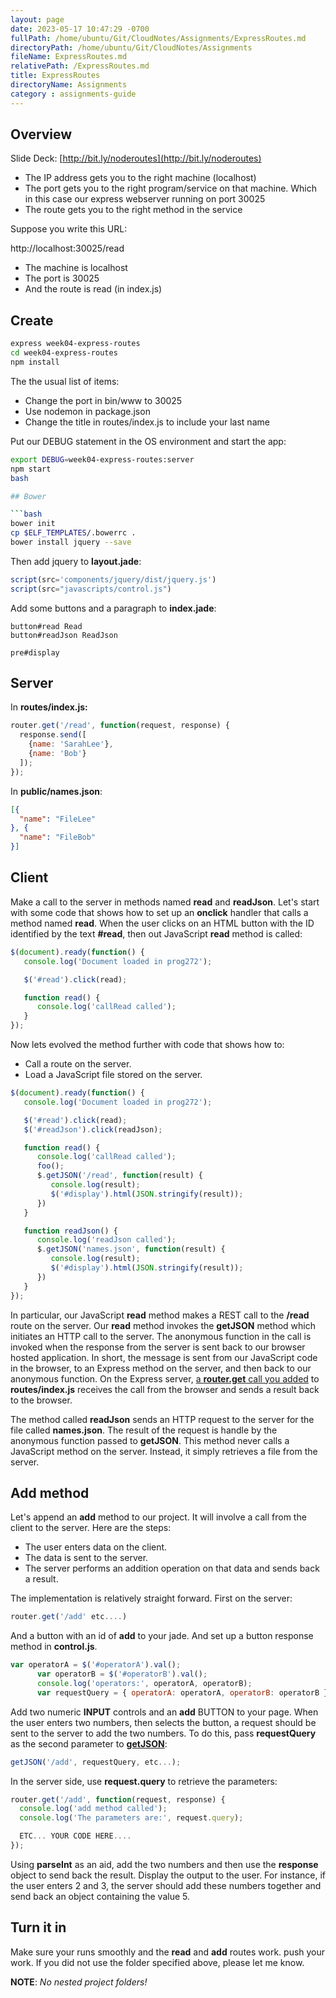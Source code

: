 ```yaml
---
layout: page
date: 2023-05-17 10:47:29 -0700
fullPath: /home/ubuntu/Git/CloudNotes/Assignments/ExpressRoutes.md
directoryPath: /home/ubuntu/Git/CloudNotes/Assignments
fileName: ExpressRoutes.md
relativePath: /ExpressRoutes.md
title: ExpressRoutes
directoryName: Assignments
category : assignments-guide
---
```


## Overview

Slide Deck: [http://bit.ly/noderoutes](http://bit.ly/noderoutes)

- The IP address gets you to the right machine (localhost)
- The port gets you to the right program/service on that machine. Which in this case our express webserver running on port 30025
- The route gets you to the right method in the service

Suppose you write this URL:

  http://localhost:30025/read

- The machine is localhost
- The port is 30025
- And the route is read (in index.js)

## Create

```bash
express week04-express-routes
cd week04-express-routes
npm install
```

The the usual list of items:

- Change the port in bin/www to 30025
- Use nodemon in package.json
- Change the title in routes/index.js to include your last name

Put our DEBUG statement in the OS environment and start the app:

```bash
export DEBUG=week04-express-routes:server
npm start
bash

## Bower

```bash
bower init
cp $ELF_TEMPLATES/.bowerrc .
bower install jquery --save
```

Then add jquery to **layout.jade**:

```JavaScript
script(src='components/jquery/dist/jquery.js')
script(src="javascripts/control.js")
```

Add some buttons and a paragraph to **index.jade**:

    button#read Read
    button#readJson ReadJson

    pre#display


## Server

In **routes/index.js:**

```javascript
router.get('/read', function(request, response) {
  response.send([
    {name: 'SarahLee'},
    {name: 'Bob'}
  ]);
});
```

In **public/names.json**:

```json
[{
  "name": "FileLee"
}, {
  "name": "FileBob"
}]
```

## Client

Make a call to the server in methods named **read** and **readJson**. Let's start with some code that shows how to set up an **onclick** handler that calls a method named **read**. When the user clicks on an HTML button with the ID identified by the text **#read**, then out JavaScript **read** method is called:

```javascript
$(document).ready(function() {
   console.log('Document loaded in prog272');

   $('#read').click(read);

   function read() {
      console.log('callRead called');
   }
});
```

Now lets evolved the method further with code that shows how to:

- Call a route on the server.
- Load a JavaScript file stored on the server.

```javascript
$(document).ready(function() {
   console.log('Document loaded in prog272');

   $('#read').click(read);
   $('#readJson').click(readJson);

   function read() {
      console.log('callRead called');
      foo();
      $.getJSON('/read', function(result) {
         console.log(result);
         $('#display').html(JSON.stringify(result));
      })
   }

   function readJson() {
      console.log('readJson called');
      $.getJSON('names.json', function(result) {
         console.log(result);
         $('#display').html(JSON.stringify(result));
      })
   }
});
```

In particular, our JavaScript **read** method makes a REST call to the **/read** route on the server. Our **read** method invokes the **getJSON** method which initiates an HTTP call to the server. The anonymous function in the call is invoked when the response from the server is sent back to our browser hosted application. In short, the message is sent from our JavaScript code in the browser, to an Express method on the server, and then back to our anonymous function. On the Express server, [a **router.get** call you added](#server) to **routes/index.js** receives the call from the browser and sends a result back to the browser.

The method called **readJson** sends an HTTP request to the server for the file called **names.json**. The result of the request is handle by the anonymous function passed to **getJSON**. This method never calls a JavaScript method on the server. Instead, it simply retrieves a file from the server.

## Add method

Let's append an **add** method to our project. It will involve a call from the client to the server. Here are the steps:

- The user enters data on the client.
- The data is sent to the server.
- The server performs an addition operation on that data and sends back a result.

The implementation is relatively straight forward. First on the server:

```javascript
router.get('/add' etc....)
```

And a button with an id of **add** to your jade. And set up a button response method in **control.js**.

```javascript
var operatorA = $('#operatorA').val();
      var operatorB = $('#operatorB').val();
      console.log('operators:', operatorA, operatorB);
      var requestQuery = { operatorA: operatorA, operatorB: operatorB };
```

Add two numeric **INPUT** controls and an **add** BUTTON to your page. When the user enters two numbers, then selects the button, a request should be sent to the server to add the two numbers. To do this, pass **requestQuery** as the second parameter to [**getJSON**](http://api.jquery.com/jquery.getjson/):

```javascript
getJSON('/add', requestQuery, etc...);
```

In the server side, use **request.query** to retrieve the parameters:

```javascript
router.get('/add', function(request, response) {
  console.log('add method called');
  console.log('The parameters are:', request.query);

  ETC... YOUR CODE HERE....
});
```

Using **parseInt** as an aid, add the two numbers and then use the **response** object to send back the result. Display the output to the user. For instance, if the user enters 2 and 3, the server should add these numbers together and send back an object containing the value 5.

## Turn it in

Make sure your runs smoothly and the **read** and **add** routes work. push your work. If you did not use the folder specified above, please let me know.

**NOTE**: _No nested project folders!_
